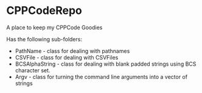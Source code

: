 # CPPCodeRepo
A place to keep my CPPCode Goodies

Has the following sub-folders:
- PathName - class for dealing with pathnames
- CSVFile - class for dealing with CSVFiles
- BCSAlphaString - class for dealing with blank padded strings using BCS character set.
- Argv - class for turning the command line arguments into a vector of strings
